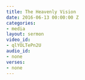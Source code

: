 ```yaml
---
title: The Heavenly Vision
date: 2016-06-13 00:00:00 Z
categories:
- media
layout: sermon
video_id:
- qlYOLTePn2U
audio_id:
- none
verses:
- none
---
```


